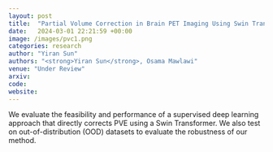```yaml
---
layout: post
title:  "Partial Volume Correction in Brain PET Imaging Using Swin Transformer"
date:   2024-03-01 22:21:59 +00:00
image: /images/pvc1.png
categories: research
author: "Yiran Sun"
authors: "<strong>Yiran Sun</strong>, Osama Mawlawi"
venue: "Under Review"
arxiv: 
code: 
website: 
---
```

We evaluate the feasibility and performance of a supervised deep learning approach that directly corrects PVE using a Swin Transformer. We also test on out-of-distribution (OOD) datasets to evaluate the robustness of our method.
